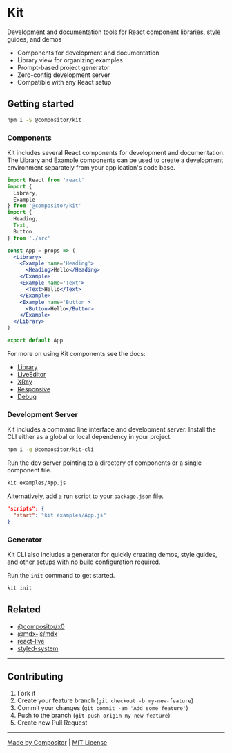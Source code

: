 # Kit

Development and documentation tools for React component libraries, style guides, and demos

- Components for development and documentation
- Library view for organizing examples
- Prompt-based project generator
- Zero-config development server
- Compatible with any React setup

## Getting started

```sh
npm i -S @compositor/kit
```

### Components

Kit includes several React components for development and documentation.
The Library and Example components can be used to create a development environment separately from your application's code base.

```jsx
import React from 'react'
import {
  Library,
  Example
} from '@compositor/kit'
import {
  Heading,
  Text,
  Button
} from './src'

const App = props => (
  <Library>
    <Example name='Heading'>
      <Heading>Hello</Heading>
    </Example>
    <Example name='Text'>
      <Text>Hello</Text>
    </Example>
    <Example name='Button'>
      <Button>Hello</Button>
    </Example>
  </Library>
)

export default App
```

For more on using Kit components see the docs:

- [Library](docs/Library.md)
- [LiveEditor](docs/LiveEditor.md)
- [XRay](docs/XRay.md)
- [Responsive](docs/Responsive.md)
- [Debug](docs/Debug.md)

### Development Server

Kit includes a command line interface and development server.
Install the CLI either as a global or local dependency in your project.

```sh
npm i -g @compositor/kit-cli
```

Run the dev server pointing to a directory of components or a single component file.

```sh
kit examples/App.js
```

Alternatively, add a run script to your `package.json` file.

```json
"scripts": {
  "start": "kit examples/App.js"
}
```

### Generator

Kit CLI also includes a generator for quickly creating demos, style guides,
and other setups with no build configuration required.

Run the `init` command to get started.

```sh
kit init
```

## Related

- [@compositor/x0][x0]
- [@mdx-js/mdx][mdx]
- [react-live][react-live]
- [styled-system][styled-system]

---

## Contributing

1. Fork it
2. Create your feature branch (`git checkout -b my-new-feature`)
3. Commit your changes (`git commit -am 'Add some feature'`)
4. Push to the branch (`git push origin my-new-feature`)
5. Create new Pull Request

---

[Made by Compositor](https://compositor.io/)
|
[MIT License](license)

[x0]: https://github.com/c8r/x0
[mdx]: https://github.com/mdx-js/mdx
[react-live]: https://github.com/FormidableLabs/react-live
[styled-system]: https://github.com/jxnblk/styled-system
